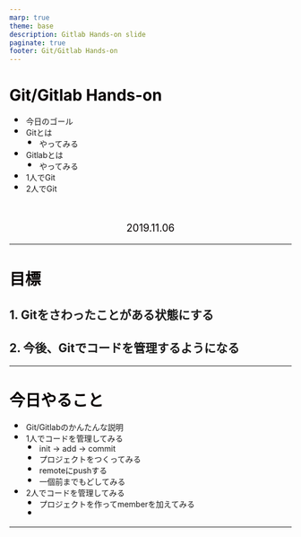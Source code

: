 ```yaml
---
marp: true
theme: base
description: Gitlab Hands-on slide
paginate: true
footer: Git/Gitlab Hands-on
---
```


<!-- size: 4:3 -->

<style>
    @font-face
    {
        font-family: banana;
        src: url('./assets/bananaslip.otf')
    }
    section {
        background:#F5BF6A;
        color:#060000;
        font-family: 'banana';
        justify-content: flex-start;
    }
    h1{
        color:#060000;
    }
    p{
        color:#060000;
    }
    li {
        list-style-type: none;
    }
    li:before {
        content: '';
        width: 6px;
        height: 6px;
        display: inline-block;
        border-radius: 100%;
        background: #060000;
        position: relative;
        left: -15px;
        top: -5px;
    }
    table {
    padding: inherit;
    }
    th {
        background: #D5EBDC;
        color: #2A2B25;
        font-size: 18px;
    }
    td{
        color: #2A2B25;
        font-size: 14px;
    }
</style>

<style scoped>
    section {
        justify-content: center;
    }
    p{
        text-align: center;
        margin-top: 10%;
        font-size: 18px;
    }
</style>

# Git/Gitlab Hands-on

- 今日のゴール
- Gitとは
    - やってみる
- Gitlabとは
    - やってみる
- 1人でGit
- 2人でGit

2019.11.06

---

# 目標

## 1. Gitをさわったことがある状態にする
## 2. 今後、Gitでコードを管理するようになる

---

# 今日やること

- Git/Gitlabのかんたんな説明
- 1人でコードを管理してみる
    - init → add → commit
    - プロジェクトをつくってみる
    - remoteにpushする
    - 一個前までもどしてみる
- 2人でコードを管理してみる
    - プロジェクトを作ってmemberを加えてみる
    - 

---
